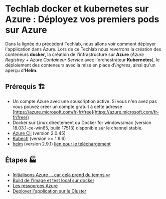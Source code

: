 # Techlab docker et kubernetes sur Azure : Déployez vos premiers pods sur Azure

Dans la lignée du précédent Techlab, nous allons voir comment déployer l'application dans Azure. Lors de ce Techlab nous reverrons la création des conteneurs **docker**, la création de l'infrastructure sur **Azure** (_Azure Registrey_ + _Azure Containeur Service_ avec l'orchestrateur **Kubernetes**), le déploiement des conteneurs avec la mise en place d'_ingress_, ainsi qu'un aperçu d'**Helm**.

## Prérequis 🏗️

- Un compte Azure avec une souscription active. Si vous n'en avez pas vous pouvez créer un compte gratuit à cette adresse [https://azure.microsoft.com/fr-fr/free](https://azure.microsoft.com/fr-fr/free/)
- Docker sur Linux directement ou Docker for windows/mac (version 18.03.1-ce-win65, build 17513) disponible sur le channel stable.
- [Azure Cli](https://docs.microsoft.com/fr-fr/cli/azure/install-azure-cli?view=azure-cli-latest) (version 2.0.45)
- [Kubectl](https://kubernetes.io/docs/tasks/tools/install-kubectl/#install-kubectl) (version >= 1.9.6)
- [helm](https://helm.sh/) (version 2.9.1) [lien pour le téléchargement](https://github.com/kubernetes/helm/releases/tag/v2.9.1)

## Étapes 🏭

<ul>
  <li><a href="./0 - Initialisons Azure.md">Initialisons Azure ... car cela prend du temps 💤</a></li>
  <li><a href="./1 - Build de l'image et test local sur docker.md">Build de l'image et test local sur docker</a></li>
  <li><a href="./2 - Les ressources Azure.md">Les ressources Azure</a></li>
  <li><a href="./3 - Deployer l'application sur le Cluster.md">Deployer l'application sur le Cluster</a></li>
</ul>
